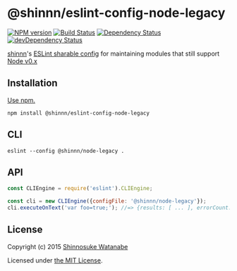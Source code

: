 # @shinnn/eslint-config-node-legacy

[![NPM version](https://img.shields.io/npm/v/@shinnn%2feslint-config-node-legacy.svg)](https://www.npmjs.com/package/@shinnn/eslint-config-node-legacy)
[![Build Status](https://travis-ci.org/shinnn/eslint-config-node-legacy.svg?branch=master)](https://travis-ci.org/shinnn/eslint-config-node-legacy)
[![Dependency Status](https://david-dm.org/shinnn/eslint-config-node-legacy.svg)](https://david-dm.org/shinnn/eslint-config-node-legacy)
[![devDependency Status](https://david-dm.org/shinnn/eslint-config-node-legacy/dev-status.svg)](https://david-dm.org/shinnn/eslint-config-node-legacy#info=devDependencies)

[shinnn](https://github.com/shinnn)'s [ESLint sharable config](http://eslint.org/docs/developer-guide/shareable-configs.html) for maintaining modules that still support [Node v0.x](https://github.com/nodejs/node-v0.x-archive)

## Installation

[Use npm.](https://docs.npmjs.com/cli/install)

```
npm install @shinnn/eslint-config-node-legacy
```

## CLI

```
eslint --config @shinnn/node-legacy .
```

## API

```javascript
const CLIEngine = require('eslint').CLIEngine;

const cli = new CLIEngine({configFile: '@shinnn/node-legacy'});
cli.executeOnText('var foo=true;'); //=> {results: [ ... ], errorCount: ... }
```

## License

Copyright (c) 2015 [Shinnosuke Watanabe](https://github.com/shinnn)

Licensed under [the MIT License](./LICENSE).
